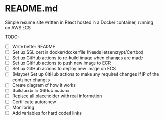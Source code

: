 # README.md
Simple resume site written in React hosted in a Docker container, running on AWS ECS

  TODO:
- [ ] Write better README
- [ ] Set up SSL cert in docker/dockerfile (Needs letsencrypt/Certbot)
- [ ] Set up GitHub actions to re-build image when changes are made
- [ ] Set up GitHub actions to push new image to ECR
- [ ] Set up GitHub actions to deploy new image on ECS
- [ ] (Maybe) Set up GitHub actions to make any required changes if IP of the container changes
- [ ] Create diagram of how it works
- [ ] Build tests in GitHub actions
- [ ] Replace all placeholder with real information
- [ ] Certificate autorenew
- [ ] Monitoring
- [ ] Add variables for hard coded links